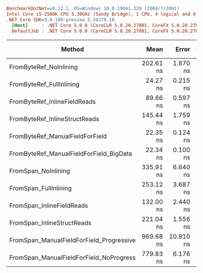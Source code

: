 ``` ini

BenchmarkDotNet=v0.12.1, OS=Windows 10.0.19041.329 (2004/?/20H1)
Intel Core i5-2500K CPU 3.30GHz (Sandy Bridge), 1 CPU, 4 logical and 4 physical cores
.NET Core SDK=5.0.100-preview.5.20279.10
  [Host]     : .NET Core 5.0.0 (CoreCLR 5.0.20.27801, CoreFX 5.0.20.27801), X64 RyuJIT
  DefaultJob : .NET Core 5.0.0 (CoreCLR 5.0.20.27801, CoreFX 5.0.20.27801), X64 RyuJIT


```
|                                   Method |      Mean |     Error |    StdDev | Code Size |
|----------------------------------------- |----------:|----------:|----------:|----------:|
|                   FromByteRef_NoInlining | 202.61 ns |  1.870 ns |  1.750 ns |    1829 B |
|                 FromByteRef_FullInlining |  24.27 ns |  0.215 ns |  0.190 ns |    1429 B |
|             FromByteRef_InlineFieldReads |  89.66 ns |  0.597 ns |  0.559 ns |    1593 B |
|            FromByteRef_InlineStructReads | 145.44 ns |  1.759 ns |  1.559 ns |    1279 B |
|          FromByteRef_ManualFieldForField |  22.35 ns |  0.124 ns |  0.116 ns |    1233 B |
|  FromByteRef_ManualFieldForField_BigData |  22.34 ns |  0.100 ns |  0.084 ns |    1211 B |
|                      FromSpan_NoInlining | 335.91 ns |  6.640 ns |  6.211 ns |    5035 B |
|                    FromSpan_FullInlining | 253.12 ns |  3.687 ns |  3.268 ns |    5867 B |
|                FromSpan_InlineFieldReads | 132.00 ns |  2.440 ns |  2.163 ns |    4371 B |
|               FromSpan_InlineStructReads | 221.04 ns |  1.556 ns |  1.456 ns |    3877 B |
| FromSpan_ManualFieldForField_Progressive | 969.68 ns | 10.910 ns | 10.205 ns |   10544 B |
|  FromSpan_ManualFieldForField_NoProgress | 779.83 ns |  6.176 ns |  5.777 ns |    8509 B |
